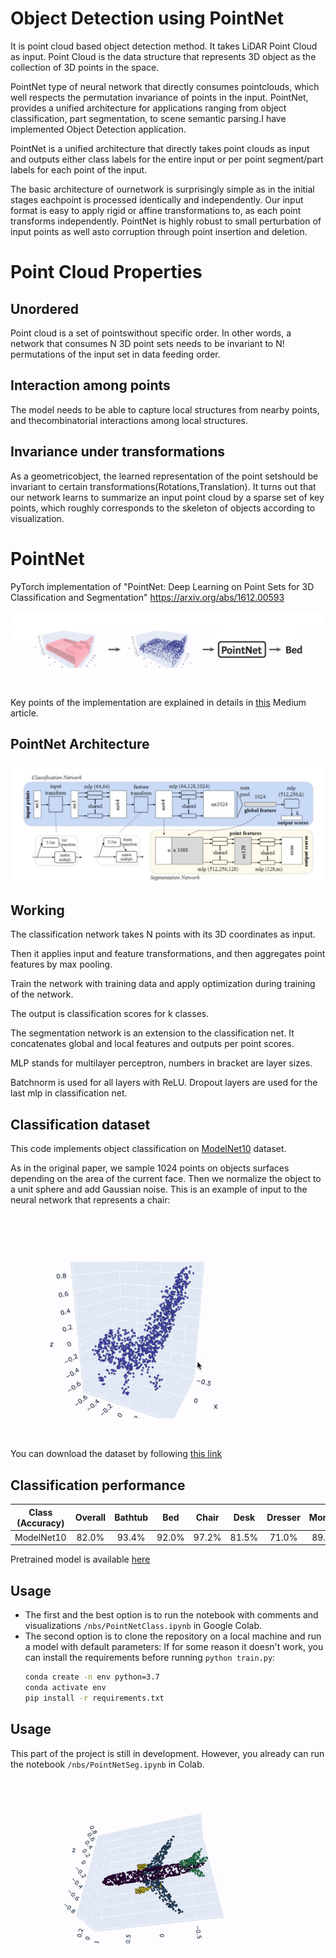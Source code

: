 # Object Detection using PointNet
It is point cloud based object detection method. It takes LiDAR Point Cloud as input. 
Point Cloud is the data structure that represents 3D object as the collection of 3D points in the space.

PointNet type of neural network that directly consumes pointclouds, which well respects the permutation invariance of points  in  the  input.
PointNet,  provides a unified architecture for applications ranging from object classification, part segmentation, to scene semantic parsing.I have implemented Object Detection application.

PointNet  is  a  unified  architecture  that  directly takes point clouds as input and outputs either class labels for  the  entire  input  or  per  point  segment/part  labels  for each  point  of  the  input.

The  basic  architecture  of  ournetwork is surprisingly simple as in the initial stages eachpoint  is  processed  identically  and  independently.
Our input format is easy to apply rigid or affine transformations to, as each point transforms independently.
PointNet  is  highly robust  to  small  perturbation  of  input  points  as  well  asto corruption through point insertion and deletion.

# Point Cloud Properties
## Unordered
Point cloud is a set of pointswithout specific order.  In other words, a network that consumes N 3D point sets needs to be invariant to N! permutations of the input set in data feeding order.

## Interaction among points
The  model  needs  to  be  able  to capture  local  structures  from  nearby  points,  and  thecombinatorial interactions among local structures.

## Invariance  under  transformations
As  a  geometricobject,   the  learned  representation  of  the  point  setshould  be  invariant  to  certain  transformations(Rotations,Translation).
It turns out that our network learns to summarize an input point cloud by a sparse set of key  points,  which  roughly  corresponds  to  the  skeleton  of objects according to visualization.



# PointNet
PyTorch implementation of "PointNet: Deep Learning on Point Sets for 3D Classification and Segmentation" https://arxiv.org/abs/1612.00593


<img src="cover.gif" alt="pointnet" /> 

Key points of the implementation are explained in details in [this](https://towardsdatascience.com/deep-learning-on-point-clouds-implementing-pointnet-in-google-colab-1fd65cd3a263) Medium article.

## PointNet Architecture
<img src="Architecture.jpg" alt="pointnet" /> 

## Working
The classification network takes N points with its 3D coordinates as input.

Then it applies input and feature transformations, and then aggregates point features by max pooling. 

Train the network with training data and apply optimization during training of the network.

The output is classification scores for k classes.

The segmentation network is an extension to the classification net. It concatenates global and local features and outputs per point scores.

MLP stands for multilayer perceptron, numbers in bracket are layer sizes. 

Batchnorm is used for all layers with ReLU. Dropout layers are used for the last mlp in classification net.


## Classification dataset
This code implements object classification on [ModelNet10](https://modelnet.cs.princeton.edu) dataset.

As in the original paper, we sample 1024 points on objects surfaces depending on the area of the current face. Then we normalize the object to a unit sphere and add Gaussian noise. This is an example of input to the neural network that represents a chair:

<img src="chair.gif" alt="matching points" width="400"/> 

You can download the dataset by following [this link](https://drive.google.com/open?id=12Mv19pQ84VO8Av50hUXTixSxd5NDjeEB)

## Classification performance

| Class (Accuracy) | Overall | Bathtub | Bed| Chair|Desk|Dresser|Monitor|Night stand|Sofa|Table|Toilet|
| :---: |:---: | :---: | :---: | :---: | :---: | :---: | :---: | :---: | :---: | :---: | :---: |
| ModelNet10 | 82.0% | 93.4% | 92.0% | 97.2% | 81.5% | 71.0% | 89.4% | 56.0% |86.9%| 93.4% |95.9%|

Pretrained model is available [here](https://drive.google.com/open?id=1nDG0maaqoTkRkVsOLtUAR9X3kn__LMSL)

## Usage
* The first and the best option is to run the notebook with comments and visualizations `/nbs/PointNetClass.ipynb` in Google Colab.
* The second option is to clone the repository on a local machine and run a model with default parameters:
  If for some reason it doesn't work, you can install the requirements before running `python train.py`:
  ```bash
  conda create -n env python=3.7
  conda activate env
  pip install -r requirements.txt
  ```

## Usage
This part of the project is still in development. However, you already can run the notebook `/nbs/PointNetSeg.ipynb` in Colab.

<img src="airplane.gif" alt="matching points" width="400"/> 
